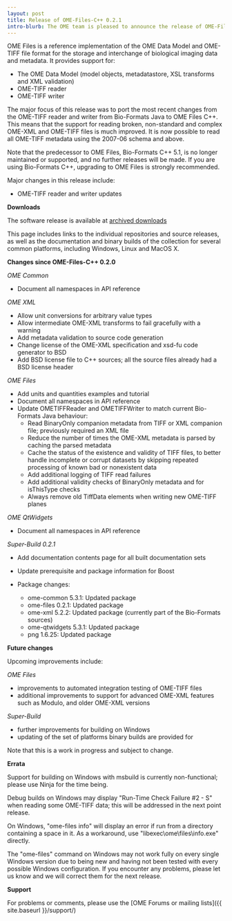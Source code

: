 ```yaml
---
layout: post
title: Release of OME-Files-C++ 0.2.1
intro-blurb: The OME team is pleased to announce the release of OME-Files-C++ 0.2.1
---
```

OME Files is a reference implementation of the OME Data Model and OME-TIFF file format for the storage and interchange of biological imaging data and metadata. It provides support for:

*  The OME Data Model (model objects, metadatastore, XSL transforms and XML validation)
*  OME-TIFF reader
*  OME-TIFF writer

The major focus of this release was to port the most recent changes from the OME-TIFF reader and writer from Bio-Formats Java to OME Files C++. This means that the support for reading broken, non-standard and complex OME-XML and OME-TIFF files is much improved.  It is now possible to read all OME-TIFF metadata using the 2007-06 schema and above.

Note that the predecessor to OME Files, Bio-Formats C++ 5.1, is no longer maintained or supported, and no further releases will be made.  If you are using Bio-Formats C++, upgrading to OME Files is strongly recommended.

Major changes in this release include:

*  OME-TIFF reader and writer updates

**Downloads**

The software release is available at
[archived downloads](http://downloads.openmicroscopy.org/ome-files-cpp/0.2.1/)

This page includes links to the individual repositories and source releases, as well as the documentation and binary builds of the collection for several common platforms, including Windows, Linux and MacOS X.

**Changes since OME-Files-C++ 0.2.0**

*OME Common*

*  Document all namespaces in API reference

*OME XML*

*  Allow unit conversions for arbitrary value types
*  Allow intermediate OME-XML transforms to fail gracefully with a warning
*  Add metadata validation to source code generation
*  Change license of the OME-XML specification and xsd-fu code generator to BSD
*  Add BSD license file to C++ sources; all the source files already had a BSD license header

*OME Files*

*  Add units and quantities examples and tutorial
*  Document all namespaces in API reference
*  Update OMETIFFReader and OMETIFFWriter to match current Bio-Formats Java behaviour:
    *  Read BinaryOnly companion metadata from TIFF or XML companion file; previously required an XML file
    *  Reduce the number of times the OME-XML metadata is parsed by caching the parsed metadata
    *  Cache the status of the existence and validity of TIFF files, to better handle incomplete or corrupt datasets by skipping repeated processing of known bad or nonexistent data
    *  Add additional logging of TIFF read failures
    *  Add additional validity checks of BinaryOnly metadata and for isThisType checks
    *  Always remove old TiffData elements when writing new OME-TIFF planes

*OME QtWidgets*

*  Document all namespaces in API reference

*Super-Build 0.2.1*

*  Add documentation contents page for all built documentation sets
*  Update prerequisite and package information for Boost

*  Package changes:
    *  ome-common 5.3.1: Updated package
    *  ome-files 0.2.1: Updated package
    *  ome-xml 5.2.2: Updated package (currently part of the Bio-Formats sources)
    *  ome-qtwidgets 5.3.1: Updated package
    *  png 1.6.25: Updated package

**Future changes**

Upcoming improvements include:

*OME Files*

*  improvements to automated integration testing of OME-TIFF files
*  additional improvements to support for advanced OME-XML features such as Modulo, and older OME-XML versions

*Super-Build*

*  further improvements for building on Windows
*  updating of the set of platforms binary builds are provided for

Note that this is a work in progress and subject to change.

**Errata**

Support for building on Windows with msbuild is currently non-functional; please use Ninja for the time being.

Debug builds on Windows may display "Run-Time Check Failure #2 - S" when reading some OME-TIFF data; this will be addressed in the next point release.

On Windows, "ome-files info" will display an error if run from a directory containing a space in it. As a workaround, use "libexec\ome\files\info.exe" directly.

The "ome-files" command on Windows may not work fully on every single Windows version due to being new and having not been tested with every possible Windows configuration.  If you encounter any problems, please let us know and we will correct them for the next release.

**Support**

For problems or comments, please use the [OME Forums or mailing lists]({{ site.baseurl }}/support/)
